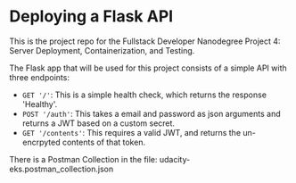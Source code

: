 # Deploying a Flask API

This is the project repo for the Fullstack Developer Nanodegree Project 4: Server Deployment, Containerization, and Testing.

The Flask app that will be used for this project consists of a simple API with three endpoints:

- `GET '/'`: This is a simple health check, which returns the response 'Healthy'.
- `POST '/auth'`: This takes a email and password as json arguments and returns a JWT based on a custom secret.
- `GET '/contents'`: This requires a valid JWT, and returns the un-encrpyted contents of that token.

There is a Postman Collection in the file: udacity-eks.postman_collection.json
